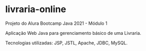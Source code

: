 # livraria-online

Projeto do Alura Bootcamp Java 2021 - Módulo 1


Aplicação Web Java para gerenciamento básico de uma Livraria.

Tecnologias utilizadas: 
JSP, JSTL, Apache, JDBC, MySQL.
